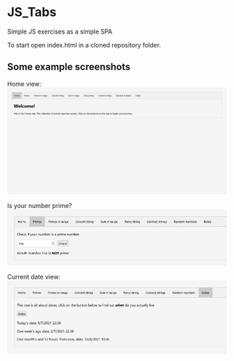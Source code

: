 # JS_Tabs

Simple JS exercises as a simple SPA

To start open index.html in a cloned repository folder.

## Some example screenshots

Home view:
![Home view](/images/HomeView.png)

Is your number prime?
![Prime view](/images/PrimeView.png)

Current date view:
![Date view](/images/DateView.png)

